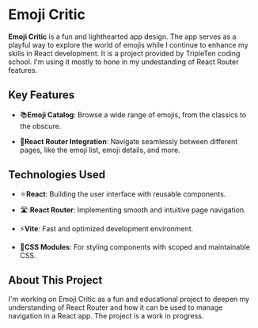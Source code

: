 # Emoji Critic

**Emoji Critic** is a fun and lighthearted app design. The app serves as a playful way to explore the world of emojis while I continue to enhance my skills in React development. It is a project provided by TripleTen coding school. I'm using it mostly to hone in my undestanding of React Router features.

## Key Features

- 📚**Emoji Catalog**: Browse a wide range of emojis, from the classics to the obscure.

- 🔗**React Router Integration**: Navigate seamlessly between different pages, like the emoji list, emoji details, and more.

## Technologies Used

- ⚛️**React**: Building the user interface with reusable components.

- 🛣️:**React Router**: Implementing smooth and intuitive page navigation.

- ⚡**Vite**: Fast and optimized development environment.

- 🎨**CSS Modules**: For styling components with scoped and maintainable CSS.

## About This Project

I'm working on Emoji Critic as a fun and educational project to deepen my understanding of React Router and how it can be used to manage navigation in a React app. The project is a work in progress.
